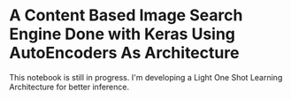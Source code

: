# A Content Based Image Search Engine Done with Keras Using AutoEncoders As Architecture

This notebook is still in progress. I'm developing a Light One Shot Learning Architecture for better inference.
